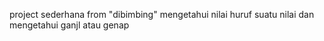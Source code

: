 project sederhana from "dibimbing" 
mengetahui nilai huruf suatu nilai dan mengetahui ganjl atau genap
